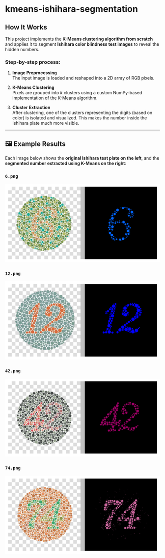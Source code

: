 # kmeans-ishihara-segmentation

## How It Works

This project implements the **K-Means clustering algorithm from scratch** and applies it to segment **Ishihara color blindness test images** to reveal the hidden numbers.

### Step-by-step process:
1. **Image Preprocessing**  
   The input image is loaded and reshaped into a 2D array of RGB pixels.

2. **K-Means Clustering**  
   Pixels are grouped into *k* clusters using a custom NumPy-based implementation of the K-Means algorithm.

3. **Cluster Extraction**  
   After clustering, one of the clusters representing the digits (based on color) is isolated and visualized. This makes the number inside the Ishihara plate much more visible.

---

## 🖼️ Example Results

Each image below shows the **original Ishihara test plate on the left**, and the **segmented number extracted using K-Means on the right**:

### `6.png`
![6](./6%20result.png)

### `12.png`
![12](./12%20result.png)

### `42.png`
![42](./42%20result.png)

### `74.png`
![74](./74%20result.png)
